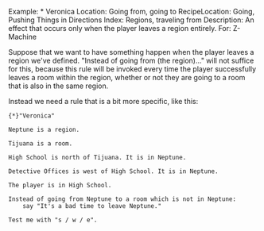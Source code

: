 Example: * Veronica
Location: Going from, going to
RecipeLocation: Going, Pushing Things in Directions
Index: Regions, traveling from
Description: An effect that occurs only when the player leaves a region entirely.
For: Z-Machine

  
Suppose that we want to have something happen when the player leaves a region we've defined. "Instead of going from (the region)..." will not suffice for this, because this rule will be invoked every time the player successfully leaves a room within the region, whether or not they are going to a room that is also in the same region.

  
Instead we need a rule that is a bit more specific, like this:

  

``` inform7
{*}"Veronica"

Neptune is a region.

Tijuana is a room.

High School is north of Tijuana. It is in Neptune.

Detective Offices is west of High School. It is in Neptune.

The player is in High School.

Instead of going from Neptune to a room which is not in Neptune:
	say "It's a bad time to leave Neptune."

Test me with "s / w / e".
```

